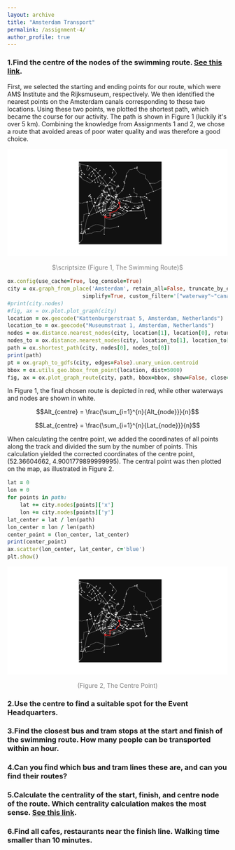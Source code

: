 ```yaml
---
layout: archive
title: "Amsterdam Transport"
permalink: /assignment-4/
author_profile: true
---
```


### 1.Find the centre of the nodes of the swimming route. [See this link](https://stackoverflow.com/questions/46238813/osmnx-get-coordinates-of-nodes-using-osm-id).

First, we selected the starting and ending points for our route, which were AMS Institute and the Rijksmuseum, respectively. We then identified the nearest points on the Amsterdam canals corresponding to these two locations. Using these two points, we plotted the shortest path, which became the course for our activity. The path is shown in Figure 1 (luckily it's over 5 km). Combining the knowledge from Assignments 1 and 2, we chose a route that avoided areas of poor water quality and was therefore a good choice.

![Route](/images/Figure_1.png)
<p style="text-align: center;"><span style="color:grey"> $\scriptsize (Figure 1, The Swimming Route)$ </span></p>

```ruby
ox.config(use_cache=True, log_console=True) 
city = ox.graph_from_place('Amsterdam', retain_all=False, truncate_by_edge=False, 
                        simplify=True, custom_filter='["waterway"~"canal"]') 
#print(city.nodes) 
#fig, ax = ox.plot.plot_graph(city) 
location = ox.geocode("Kattenburgerstraat 5, Amsterdam, Netherlands") 
location_to = ox.geocode("Museumstraat 1, Amsterdam, Netherlands") 
nodes = ox.distance.nearest_nodes(city, location[1], location[0], return_dist=True) 
nodes_to = ox.distance.nearest_nodes(city, location_to[1], location_to[0], return_dist=True) 
path = ox.shortest_path(city, nodes[0], nodes_to[0]) 
print(path) 
pt = ox.graph_to_gdfs(city, edges=False).unary_union.centroid 
bbox = ox.utils_geo.bbox_from_point(location, dist=5000) 
fig, ax = ox.plot_graph_route(city, path, bbox=bbox, show=False, close=False) 
```
In Figure 1, the final chosen route is depicted in red, while other waterways and nodes are shown in white. 

$$Alt_{centre} = \frac{\sum_{i=1}^{n}{Alt_{node}}}{n}$$

$$Lat_{centre} = \frac{\sum_{i=1}^{n}{Lat_{node}}}{n}$$

When calculating the centre point, we added the coordinates of all points along the track and divided the sum by the number of points. This calculation yielded the corrected coordinates of the centre point, (52.36604662, 4.9001779899999995). The central point was then plotted on the map, as illustrated in Figure 2. 

```ruby
lat = 0 
lon = 0 
for points in path: 
    lat += city.nodes[points]['x'] 
    lon += city.nodes[points]['y'] 
lat_center = lat / len(path) 
lon_center = lon / len(path) 
center_point = (lon_center, lat_center) 
print(center_point) 
ax.scatter(lon_center, lat_center, c='blue') 
plt.show()
```
![Spot](/images/Figure_2.png)
<p style="text-align: center;"><span style="color:grey"> (Figure 2, The Centre Point)</span></p>

### 2.Use the centre to find a suitable spot for the Event Headquarters.

### 3.Find the closest bus and tram stops at the start and finish of the swimming route. How many people can be transported within an hour.

### 4.Can you find which bus and tram lines these are, and can you find their routes?

### 5.Calculate the centrality of the start, finish, and centre node of the route. Which centrality calculation makes the most sense. [See this link](https://networkx.org/documentation/stable/reference/algorithms/centrality.html).

### 6.Find all cafes, restaurants near the finish line. Walking time smaller than 10 minutes.

